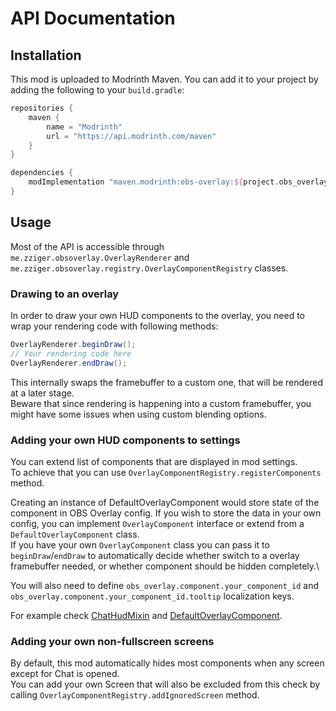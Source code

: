 # API Documentation

## Installation

This mod is uploaded to Modrinth Maven. You can add it to your project by adding the following to your `build.gradle`:

```gradle
repositories {
    maven {
        name = "Modrinth"
        url = "https://api.modrinth.com/maven"
    }
}

dependencies {
    modImplementation "maven.modrinth:obs-overlay:${project.obs_overlay_version}"
}
```

## Usage

Most of the API is accessible through `me.zziger.obsoverlay.OverlayRenderer` and `me.zziger.obsoverlay.registry.OverlayComponentRegistry` classes.
### Drawing to an overlay

In order to draw your own HUD components to the overlay, you need to wrap your rendering code with following methods:

```java
OverlayRenderer.beginDraw();
// Your rendering code here
OverlayRenderer.endDraw();
```

This internally swaps the framebuffer to a custom one, that will be rendered at a later stage.\
Beware that since rendering is happening into a custom framebuffer, you might have some issues when using custom blending options.

### Adding your own HUD components to settings

You can extend list of components that are displayed in mod settings.\
To achieve that you can use `OverlayComponentRegistry.registerComponents` method.

Creating an instance of DefaultOverlayComponent would store state of the component in OBS Overlay config. If you wish to store the data in your own config, you can implement `OverlayComponent` interface or extend from a `DefaultOverlayComponent`  class.\
If you have your own `OverlayComponent` class you can pass it to `beginDraw`/`endDraw` to automatically decide whether switch to a overlay framebuffer needed, or whether component should be hidden completely.\

You will also need to define `obs_overlay.component.your_component_id` and `obs_overlay.component.your_component_id.tooltip` localization keys.

For example check [ChatHudMixin](common/src/main/java/me/zziger/obsoverlay/mixin/hud/ChatHudMixin.java) and [DefaultOverlayComponent](common/src/main/java/me/zziger/obsoverlay/registry/DefaultOverlayComponent.java).

### Adding your own non-fullscreen screens

By default, this mod automatically hides most components when any screen except for Chat is opened.\
You can add your own Screen that will also be excluded from this check by calling `OverlayComponentRegistry.addIgnoredScreen` method. 